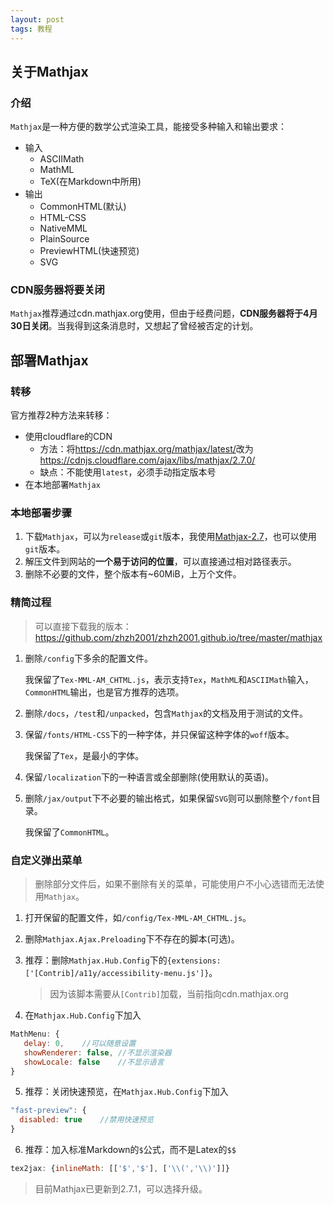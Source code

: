 ```yaml
---
layout: post
tags: 教程
---
```


## 关于Mathjax

### 介绍

`Mathjax`是一种方便的数学公式渲染工具，能接受多种输入和输出要求：

- 输入
  - ASCIIMath
  - MathML
  - TeX(在Markdown中所用)
- 输出
  - CommonHTML(默认)
  - HTML-CSS
  - NativeMML
  - PlainSource
  - PreviewHTML(快速预览)
  - SVG

### CDN服务器将要关闭

`Mathjax`推荐通过cdn.mathjax.org使用，但由于经费问题，**CDN服务器将于4月30日关闭**。当我得到这条消息时，又想起了曾经被否定的计划。

## 部署Mathjax

### 转移

官方推荐2种方法来转移：

- 使用cloudflare的CDN
  - 方法：将<https://cdn.mathjax.org/mathjax/latest/>改为<https://cdnjs.cloudflare.com/ajax/libs/mathjax/2.7.0/>
  - 缺点：不能使用`latest`，必须手动指定版本号
- 在本地部署`Mathjax`


### 本地部署步骤

1. 下载`Mathjax`，可以为`release`或`git`版本，我使用[Mathjax-2.7](https://github.com/mathjax/MathJax/archive/2.7.0.zip)，也可以使用`git`版本。
2. 解压文件到网站的**一个易于访问的位置**，可以直接通过相对路径表示。
3. 删除不必要的文件，整个版本有~60MiB，上万个文件。

### 精简过程

> 可以直接下载我的版本：<https://github.com/zhzh2001/zhzh2001.github.io/tree/master/mathjax>

1. 删除`/config`下多余的配置文件。

   我保留了`Tex-MML-AM_CHTML.js`，表示支持`Tex`，`MathML`和`ASCIIMath`输入，`CommonHTML`输出，也是官方推荐的选项。

2. 删除`/docs`，`/test`和`/unpacked`，包含`Mathjax`的文档及用于测试的文件。

3. 保留`/fonts/HTML-CSS`下的一种字体，并只保留这种字体的`woff`版本。

   我保留了`Tex`，是最小的字体。

4. 保留`/localization`下的一种语言或全部删除(使用默认的英语)。

5. 删除`/jax/output`下不必要的输出格式，如果保留`SVG`则可以删除整个`/font`目录。

   我保留了`CommonHTML`。

### 自定义弹出菜单

> 删除部分文件后，如果不删除有关的菜单，可能使用户不小心选错而无法使用`Mathjax`。

1. 打开保留的配置文件，如`/config/Tex-MML-AM_CHTML.js`。

2. 删除`Mathjax.Ajax.Preloading`下不存在的脚本(可选)。

3. 推荐：删除`Mathjax.Hub.Config`下的`{extensions: ['[Contrib]/a11y/accessibility-menu.js']}`。

   > 因为该脚本需要从`[Contrib]`加载，当前指向cdn.mathjax.org

4. 在`Mathjax.Hub.Config`下加入
```javascript
MathMenu: {
   delay: 0,	//可以随意设置
   showRenderer: false,	//不显示渲染器
   showLocale: false	//不显示语言
}
```

5. 推荐：关闭快速预览，在`Mathjax.Hub.Config`下加入
```javascript
"fast-preview": {
  disabled: true	//禁用快速预览
}
```

6. 推荐：加入标准Markdown的`$`公式，而不是Latex的`$$`
```javascript
tex2jax: {inlineMath: [['$','$'], ['\\(','\\)']]}
```

> 目前Mathjax已更新到2.7.1，可以选择升级。
